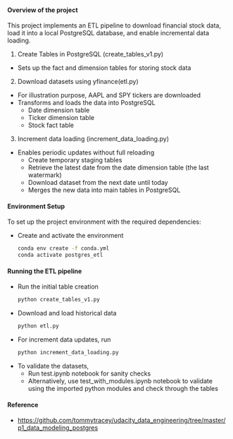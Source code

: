 #### Overview of the project   

This project implements an ETL pipeline to download financial stock data, load it into a local PostgreSQL database, and enable incremental data loading.

1. Create Tables in PostgreSQL (create_tables_v1.py)  
- Sets up the fact and dimension tables for storing stock data
2. Download datasets using yfinance(etl.py)
- For illustration purpose, AAPL and SPY tickers are downloaded
- Transforms and loads the data into PostgreSQL 
    - Date dimension table
    - Ticker dimension table
    - Stock fact table
3. Increment data loading (increment_data_loading.py)
- Enables periodic updates without full reloading
    - Create temporary staging tables
    - Retrieve the latest date from the date dimension table (the last watermark)
    - Download dataset from the next date until today
    - Merges the new data into main tables in PostgreSQL 

#### Environment Setup

To set up the project environment with the required dependencies:

- Create and activate the environment 
    ```bash
    conda env create -f conda.yml
    conda activate postgres_etl
    ```

#### Running the ETL pipeline
- Run the initial table creation
    ```bash 
    python create_tables_v1.py
    ```
- Download and load historical data 
    ```bash 
    python etl.py
    ```
- For increment data updates, run 
    ```bash 
    python increment_data_loading.py
    ```
- To validate the datasets, 
    - Run test.ipynb notebook for sanity checks
    - Alternatively, use test_with_modules.ipynb notebook to validate using the imported python modules and check through the tables 

#### Reference
- https://github.com/tommytracey/udacity_data_engineering/tree/master/p1_data_modeling_postgres
